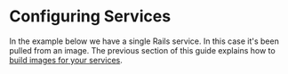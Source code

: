 # Configuring Services

In the example below we have a single Rails service. In this case it's been pulled from an image. The previous section of this guide explains how to [build images for your services](docker-getting-started).
